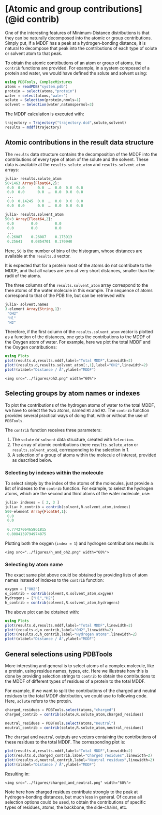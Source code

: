 # [Atomic and group contributions](@id contrib)

One of the interesting features of Minimum-Distance distributions is
that they can be naturally decomposed into the atomic or group
contributions. Simply put, if a MDDF has a peak at a hydrogen-bonding
distance, it is natural to decompose that peak into the contributions of
each type of solute or solvent atom to that peak.     

To obtain the atomic contributions of an atom or group of atoms, the
`contrib` functions are provided. For example, in a system composed
of a protein and water, we would have defined the solute and solvent
using:

```julia
using PDBTools, ComplexMixtures
atoms = readPDB("system.pdb")
protein = select(atoms,"protein")
water = select(atoms,"water")
solute = Selection(protein,nmols=1)
solvent = Selection(water,natomspermol=3)
```

The MDDF calculation is executed with:
```julia
trajectory = Trajectory("trajectory.dcd",solute,solvent)
results = mddf(trajectory)
```

## Atomic contributions in the result data structure

The `results` data structure contains the decomposition of the MDDF into
the contributions of every type of atom of the solute and the solvent.
These data is available at the `results.solute_atom` and
`results.solvent_atom` arrays: 

```julia
julia> results.solute_atom
50×1463 Array{Float64,2}:
 0.0  0.0      0.0  …  0.0  0.0  0.0
 0.0  0.0      0.0  …  0.0  0.0  0.0
 ...
 0.0  0.14245  0.0  …  0.0  0.0  0.0
 0.0  0.0      0.0  …  0.0  0.0  0.0

julia> results.solvent_atom 
50×3 Array{Float64,2}:
 0.0        0.0        0.0 
 0.0        0.0        0.0 
 ...
 0.26087    0.26087    0.173913
 0.25641    0.0854701  0.170940

```

Here, `50` is the number of bins of the histogram, whose distances are
available at the `results.d` vector.

It is expected that for a protein most of the atoms do not contribute to
the MDDF, and that all values are zero at very short distances, smaller
than the radii of the atoms.

The three columns of the `results.solvent_atom` array correspond to the
thee atoms of the water molecule in this example. The sequence of atoms
correspond to that of the PDB file, but can be retrieved with:

```julia
julia> solvent.names
3-element Array{String,1}:
 "OH2"
 "H1"
 "H2"

```

Therefore, if the first column of the `results.solvent_atom` vector is
plotted as a function of the distances, one gets the contributions to
the MDDF of the Oxygen atom of water. For example, here we plot the
total MDDF and the Oxygen contributions: 

```julia
using Plots
plot(results.d,results.mddf,label="Total MDDF",linewidth=2)
plot!(results.d,results.solvent_atom[:,1],label="OH2",linewidth=2)
plot!(xlabel="Distance / Å",ylabel="MDDF")

```

```@raw html
<img src="../figures/oh2.png" width="60%">
```

## Selecting groups by atom names or indexes

To plot the contributions of the hydrogen atoms of water to the total
MDDF, we have to select the two atoms, named `H1` and `H2`. The
`contrib` function provides several practical ways of doing that,
with or without the use of `PDBTools`. 

The `contrib` function receives three parameters: 

1. The `solute` or `solvent` data structure, created with
   `Selection`. 
2. The array of atomic contributions (here `results.solute_atom` or
   `results.solvent_atom`), corresponding to the selection in 1.
3. A selection of a group of atoms within the molecule of interest,
   provided as described below. 

### Selecting by indexes within the molecule

To select simply by the index of the atoms of the molecules, just
provide a list of indexes to the `contrib` function. For example,
to select the hydrogen atoms, which are the second and third atoms of the 
water molecule, use:

```julia
julia> indexes = [ 2, 3 ]
julia> h_contrib = contrib(solvent,R.solvent_atom,indexes)
500-element Array{Float64,1}:
 0.0
 0.0
 ⋮
 0.7742706465861815
 0.8084139794974875

```
Plotting both the oxygen (`index = 1`) and hydrogen contributions
results in:

```@raw html
<img src="../figures/h_and_oh2.png" width="60%">

```

### Selecting by atom name

The exact same plot above could be obtained by providing lists of atom names
instead of indexes to the `contrib` function:

```julia
oxygen = ["OH2"]
o_contrib = contrib(solvent,R.solvent_atom,oxgyen) 
hydrogens = ["H1","H2"]
h_contrib = contrib(solvent,R.solvent_atom,hydrogens)

```

The above plot can be obtained with:
```julia
using Plots
plot(results.d,results.mddf,label="Total MDDF",linewidth=2)
plot!(results.d,o_contrib,label="OH2",linewidth=2)
plot!(results.d,h_contrib,label="Hydrogen atoms",linewidth=2)
plot!(xlabel="Distance / Å",ylabel="MDDF")

```

## General selections using PDBTools

More interesting and general is to select atoms of a complex
molecule, like a protein, using residue names, types, etc. Here we
illustrate how this is done by providing selection strings to
`contrib` to obtain the contributions to the MDDF of different
types of residues of a protein to the total MDDF. 

For example, if we want to split the contributions of the charged and
neutral residues to the total MDDF distribution, we could use to following
code. Here, `solute` refers to the protein.

```julia
charged_residues = PDBTools.select(atoms,"charged")
charged_contrib = contrib(solute,R.solute_atom,charged_residues)

neutral_residues = PDBTools.select(atoms,"neutral")
neutral_contrib = contrib(solute,R.solute_atom,neutral_residues)

```
The `charged` and `neutral` outputs are vectors containing the
contributions of these residues to the total MDDF. The corresponding
plot is:   

```julia
plot(results.d,results.mddf,label="Total MDDF",linewidth=2)
plot(results.d,charged_contrib,label="Charged residues",linewidth=2)
plot!(results.d,neutral_contrib,label="Neutral residues",linewidth=2)
plot!(xlabel="Distance / Å",ylabel="MDDF")

```
Resulting in:

```@raw html
<img src="../figures/charged_and_neutral.png" width="60%">

```

Note here how charged residues contribute strongly to the peak at
hydrogen-bonding distances, but much less in general. Of course all
selection options could be used, to obtain the contributions of specific
types of residues, atoms, the backbone, the side-chains, etc. 























